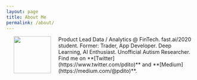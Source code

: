 ```yaml
---
layout: page
title: About Me
permalink: /about/
---
```

 <img align="left" hspace="20px" style="margin: 0px 20px" width="" height="100" src="{{site.baseurl}}/images/me-2020-circle.jpg">
Product Lead Data / Analytics @ FinTech.  
fast.ai/2020 student.  
Former: Trader, App Developer.  
Deep Learning, AI Enthusiast. Unofficial Autism Researcher.  
Find me on **[Twitter](https://www.twitter.com/pdito)** and **[Medium](https://medium.com/@pdito)**.
